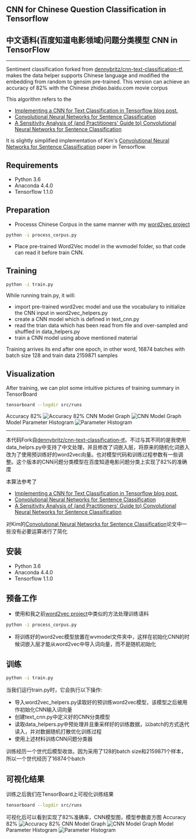 ## CNN for Chinese Question Classification in Tensorflow
## 中文语料(百度知道电影领域)问题分类模型 CNN in TensorFlow
***
Sentiment classification forked from [dennybritz/cnn-text-classification-tf](https://github.com/dennybritz/cnn-text-classification-tf), makes the data helper supports Chinese language and modified the embedding from random to gensim pre-trained. This version can achieve an accuracy of 82% with the Chinese zhidao.baidu.com movie corpus

This algorithm refers to the 
- [Implementing a CNN for Text Classification in Tensorflow blog post.](http://www.wildml.com/2015/12/implementing-a-cnn-for-text-classification-in-tensorflow/)
- [Convolutional Neural Networks for Sentence Classification](http://arxiv.org/abs/1408.5882)
- [A Sensitivity Analysis of (and Practitioners' Guide to) Convolutional Neural Networks for Sentence Classification](http://arxiv.org/abs/1510.03820)

It is slightly simplified implementation of Kim's [Convolutional Neural Networks for Sentence Classification](http://arxiv.org/abs/1408.5882) paper in Tensorflow.

## Requirements

- Python 3.6
- Anaconda 4.4.0
- Tensorflow 1.1.0

## Preparation
- Processs Chinese Corpus in the same manner with my [word2vec project](https://github.com/sefira/word2vec)
```bash
python -i process_corpus.py
```

- Place pre-trained Word2Vec model in the wvmodel folder, so that code can read it before train CNN.

## Training
```bash
python -i train.py
```
While running train.py, it will:
- import pre-trained word2vec model and use the vocabulary to initialize the CNN input in word2vec_helpers.py
- create a CNN model which is defined in text_cnn.py
- read the trian data which has been read from file and over-sampled and shuffled in data_helpers.py
- train a CNN model using above mentioned material

Training arrives its end after one epoch, in other word, 16874 batches with batch size 128 and train data 2159871 samples

## Visualization
After training, we can plot some intuitive pictures of training summary in TensorBoard
```bash
tensorboard --logdir src/runs
```
Accuracy 82%
![Accuracy 82%](https://raw.githubusercontent.com/sefira/question-classification-cnn-tf/master/SCREENSHOT/SCALARS.png)
CNN Model Graph
![CNN Model Graph](https://raw.githubusercontent.com/sefira/question-classification-cnn-tf/master/SCREENSHOT/GRAPHS.png)
Model Parameter Histogram
![Parameter Histogram](https://raw.githubusercontent.com/sefira/question-classification-cnn-tf/master/SCREENSHOT/HISTOGRAMS.png)

***
本代码Fork自[dennybritz/cnn-text-classification-tf](https://github.com/dennybritz/cnn-text-classification-tf)。不过与其不同的是我使用data_helprs.py中支持了中文处理，并且修改了词嵌入层，将原来的随机化词嵌入改为了使用预训练好的word2vec向量。也对模型代码和训练过程参数有一些调整。这个版本的CNN问题分类模型在百度知道电影问题分类上实现了82%的准确度

本算法参考了 
- [Implementing a CNN for Text Classification in Tensorflow blog post.](http://www.wildml.com/2015/12/implementing-a-cnn-for-text-classification-in-tensorflow/)
- [Convolutional Neural Networks for Sentence Classification](http://arxiv.org/abs/1408.5882)
- [A Sensitivity Analysis of (and Practitioners' Guide to) Convolutional Neural Networks for Sentence Classification](http://arxiv.org/abs/1510.03820)

对Kim的[Convolutional Neural Networks for Sentence Classification](http://arxiv.org/abs/1408.5882)论文中一些没有必要运算进行了简化

## 安装

- Python 3.6
- Anaconda 4.4.0
- Tensorflow 1.1.0

## 预备工作
- 使用和我之前[word2vec project](https://github.com/sefira/word2vec)中类似的方法处理训练语料
```bash
python -i process_corpus.py
```

- 将训练好的word2vec模型放置在wvmodel文件夹中，这样在初始化CNN的时候词嵌入层才能从word2vec中导入词向量，而不是随机初始化

## 训练
```bash
python -i train.py
```
当我们运行train.py时，它会执行以下操作:
- 导入word2vec_helpers.py读取好的预训练word2vec模型，该模型之后被用作初始化CNN输入词向量
- 创建text_cnn.py中定义好的CNN分类模型
- 读取data_helpers.py中预处理并且重采样好的训练数据，以batch的方式迭代读入，并对数据随机打散优化训练过程
- 使用上述材料训练CNN问题分类器

训练经历一个世代后模型收敛。因为采用了128的batch size和2159871个样本，所以一个世代经历了16874个batch

## 可视化结果
训练之后我们在TensorBoard上可视化训练结果
```bash
tensorboard --logdir src/runs
```
可视化后可以看到实现了82%准确率，CNN模型图，模型参数直方图
Accuracy 82%
![Accuracy 82%](https://raw.githubusercontent.com/sefira/question-classification-cnn-tf/master/SCREENSHOT/SCALARS.png)
CNN Model Graph
![CNN Model Graph](https://raw.githubusercontent.com/sefira/question-classification-cnn-tf/master/SCREENSHOT/GRAPHS.png)
Model Parameter Histogram
![Parameter Histogram](https://raw.githubusercontent.com/sefira/question-classification-cnn-tf/master/SCREENSHOT/HISTOGRAMS.png)
